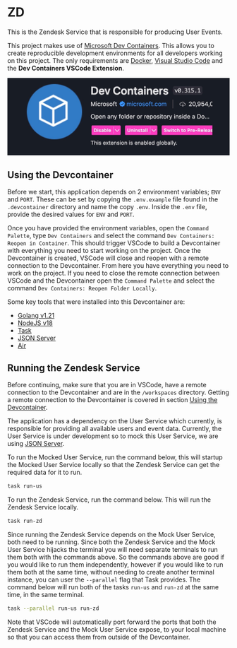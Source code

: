 # ZD

This is the Zendesk Service that is responsible for producing User Events.

This project makes use of [Microsoft Dev Containers](https://code.visualstudio.com/docs/devcontainers/containers). This allows you to create reproducible development environments for all developers working on this project. The only requirements are [Docker](https://www.docker.com/), [Visual Studio Code](https://code.visualstudio.com/) and the **Dev Containers VSCode Extension**.

![devcontainer extension](docs/images/devcontainer-extension.jpg)

## Using the Devcontainer

Before we start, this application depends on 2 environment variables; `ENV` and `PORT`. These can be set by copying the `.env.example` file found in the `.devcontainer` directory and name the copy `.env`. Inside the `.env` file, provide the desired values for `ENV` and `PORT`.

Once you have provided the environment variables, open the `Command Palette`, type `Dev Containers` and select the command `Dev Containers: Reopen in Container`. This should trigger VSCode to build a Devcontainer with everything you need to start working on the project. Once the Devcontainer is created, VSCode will close and reopen with a remote connection to the Devcontainer. From here you have everything you need to work on the project. If you need to close the remote connection between VSCode and the Devcontainer open the `Command Palette` and select the command `Dev Containers: Reopen Folder Locally`.

Some key tools that were installed into this Devcontainer are:

- [Golang v1.21](https://github.com/devcontainers/images/tree/main/src/go)
- [NodeJS v18](https://github.com/devcontainers/features/tree/main/src/node)
- [Task](https://github.com/eitsupi/devcontainer-features/tree/main/src/go-task)
- [JSON Server](https://www.npmjs.com/package/json-server)
- [Air](https://github.com/cosmtrek/air/tree/master)

## Running the Zendesk Service

Before continuing, make sure that you are in VSCode, have a remote connection to the Devcontainer and are in the `/workspaces` directory. Getting a remote connection to the Devcontainer is covered in section [Using the Devcontainer](#using-the-devcontainer).

The application has a dependency on the User Service which currently, is responsible for providing all available users and event data. Currently, the User Service is under development so to mock this User Service, we are using [JSON Server](https://www.npmjs.com/package/json-server). 

To run the Mocked User Service, run the command below, this will startup the Mocked User Service locally so that the Zendesk Service can get the required data for it to run.

``` bash
task run-us
```

To run the Zendesk Service, run the command below. This will run the Zendesk Service locally.

``` bash
task run-zd
```

Since running the Zendesk Service depends on the Mock User Service, both need to be running. Since both the Zendesk Service and the Mock User Service hijacks the terminal you will need separate terminals to run them both with the commands above. So the commands above are good if you would like to run them independently, however if you would like to run them both at the same time, without needing to create another terminal instance, you can user the `--parallel` flag that Task provides. The command below will run both of the tasks `run-us` and `run-zd` at the same time, in the same terminal.

``` bash
task --parallel run-us run-zd
```

Note that VSCode will automatically port forward the ports that both the Zendesk Service and the Mock User Service expose, to your local machine so that you can access them from outside of the Devcontainer.
